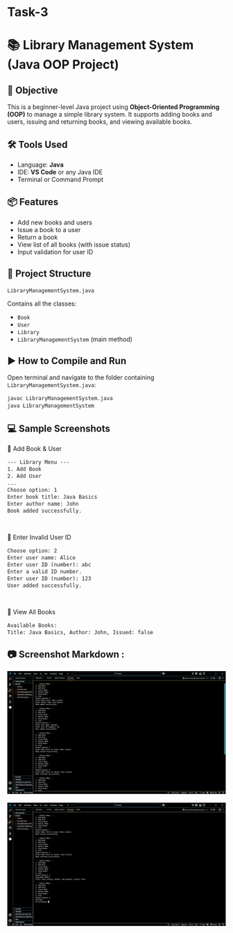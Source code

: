 # Task-3


# 📚 Library Management System (Java OOP Project)

## 🔰 Objective
This is a beginner-level Java project using **Object-Oriented Programming (OOP)** to manage a simple library system. It supports adding books and users, issuing and returning books, and viewing available books.

## 🛠️ Tools Used
- Language: **Java**
- IDE: **VS Code** or any Java IDE
- Terminal or Command Prompt

## 📦 Features
- Add new books and users
- Issue a book to a user
- Return a book
- View list of all books (with issue status)
- Input validation for user ID

## 📂 Project Structure

```
LibraryManagementSystem.java
```

Contains all the classes:
- `Book`
- `User`
- `Library`
- `LibraryManagementSystem` (main method)

## ▶️ How to Compile and Run

Open terminal and navigate to the folder containing `LibraryManagementSystem.java`:

```bash
javac LibraryManagementSystem.java
java LibraryManagementSystem
```

## 💻 Sample Screenshots

📌 Add Book & User  
```
--- Library Menu ---
1. Add Book
2. Add User
...
Choose option: 1
Enter book title: Java Basics
Enter author name: John
Book added successfully.
```

<br>

📌 Enter Invalid User ID  
```
Choose option: 2
Enter user name: Alice
Enter user ID (number): abc
Enter a valid ID number.
Enter user ID (number): 123
User added successfully.
```

<br>

📌 View All Books  
```
Available Books:
Title: Java Basics, Author: John, Issued: false
```

## 📷 Screenshot Markdown :

![Library output](https://github.com/Dharanikpdb-007/Task-3/blob/d45493ec3444a76a238f23b7c6ed97ea6b360b1f/Screenshot%20(19).png)
<br>
<br>
![Library output](https://github.com/Dharanikpdb-007/Task-3/blob/b81b70583a014f5a4c669d67089f04e4f8e8cc91/Screenshot%20(20).png)

